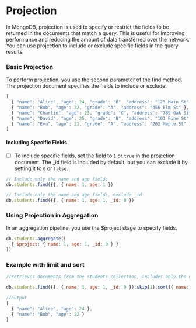 # Projection
In MongoDB, projection is used to specify or restrict the fields to be returned in the documents that match a query. This is useful for improving performance and reducing the amount of data transferred over the network. You can use projection to include or exclude specific fields in the query results.

### Basic Projection
To perform projection, you use the second parameter of the find method. The projection document specifies the fields to include or exclude.

```javascript
[
  { "name": "Alice", "age": 24, "grade": "B", "address": "123 Main St" },
  { "name": "Bob", "age": 22, "grade": "A", "address": "456 Elm St" },
  { "name": "Charlie", "age": 23, "grade": "C", "address": "789 Oak St" },
  { "name": "David", "age": 25, "grade": "B", "address": "101 Pine St" },
  { "name": "Eva", "age": 21, "grade": "A", "address": "202 Maple St" }
]

```

#### Including Specific Fields
- [ ] To include specific fields, set the field to `1` or `true` in the projection document. The _id field is included by default, but you can exclude it by setting it to `0` or `false`.

```javascript
// Include only the name and age fields
db.students.find({}, { name: 1, age: 1 })

// Include only the name and age fields, exclude _id
db.students.find({}, { name: 1, age: 1, _id: 0 })
```

### Using Projection in Aggregation
In an aggregation pipeline, you use the $project stage to specify fields.

```javascript
db.students.aggregate([
  { $project: { name: 1, age: 1, _id: 0 } }
])
```

### Example with limit and sort

```javascript
//retrieves documents from the students collection, includes only the name and age fields (excluding _id), sorts the results by name in ascending order and age in descending order, and limits the output to 2 documents

db.students.find({}, { name: 1, age: 1, _id: 0 }).skip(1).sort({ name: 1, age: -1}).limit(5)

//output
[
  { "name": "Alice", "age": 24 },
  { "name": "Bob", "age": 22 }
]

```